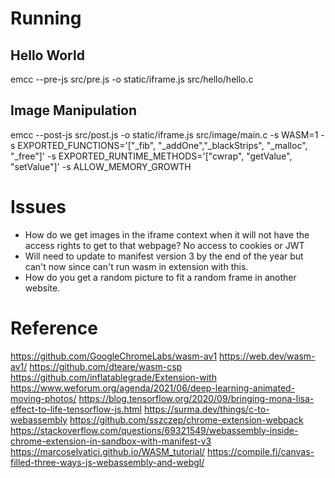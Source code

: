 # Running

## Hello World

emcc --pre-js src/pre.js -o static/iframe.js src/hello/hello.c

## Image Manipulation

emcc --post-js src/post.js -o static/iframe.js src/image/main.c -s WASM=1 -s EXPORTED_FUNCTIONS='["_fib", "_addOne","_blackStrips", "_malloc", "_free"]' -s EXPORTED_RUNTIME_METHODS='["cwrap", "getValue", "setValue"]' -s ALLOW_MEMORY_GROWTH

# Issues

* How do we get images in the iframe context when it will not have the access rights to get to that webpage? No access to cookies or JWT
* Will need to update to manifest version 3 by the end of the year but can't now since can't run wasm in extension with this.
* How do you get a random picture to fit a random frame in another website.
# Reference

https://github.com/GoogleChromeLabs/wasm-av1
https://web.dev/wasm-av1/
https://github.com/dteare/wasm-csp
https://github.com/inflatablegrade/Extension-with
https://www.weforum.org/agenda/2021/06/deep-learning-animated-moving-photos/
https://blog.tensorflow.org/2020/09/bringing-mona-lisa-effect-to-life-tensorflow-js.html
https://surma.dev/things/c-to-webassembly
https://github.com/sszczep/chrome-extension-webpack
https://stackoverflow.com/questions/69321549/webassembly-inside-chrome-extension-in-sandbox-with-manifest-v3
https://marcoselvatici.github.io/WASM_tutorial/
https://compile.fi/canvas-filled-three-ways-js-webassembly-and-webgl/